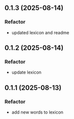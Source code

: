 ## 0.1.3 (2025-08-14)

### Refactor

- updated lexicon and readme

## 0.1.2 (2025-08-14)

### Refactor

- update lexicon

## 0.1.1 (2025-08-13)

### Refactor

- add new words to lexicon
